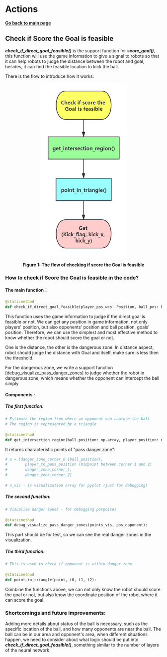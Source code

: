 # **Actions**

**[Go back to main page](../../../Documentation.md)**

## Check if Score the Goal is feasible
***check_if_direct_goal_feasible()*** is the support function for ***score_goal()***, this function will use the game information to give a signal to robots so that it can help robots to judge the distance between the robot and goal, besides, it can find the feasible location to kick the ball. 

There is the flow to introduce how it works:

   <p align="center">
      <img src="../../../Images/Goal_Pass_flow.png" /><br><br>
       <b>Figure 1: The flow of checking if score the Goal is feasible</b>
   </p>



### How to check if Score the Goal is feasible in the code?

   #### The main function：
```python
@staticmethod
def check_if_direct_goal_feasible(player_pos_wcs: Position, ball_pos: Position, opponents_pos_wcs: List[Position], team_id: int, vis: bool = False):
```

This function uses the game information to judge if the direct goal is feasible or not. We can get any position in game information, not only players' position, but also opponents' position and ball position, goals' position. Therefore, we can use the simplest and most effective method to know whether the robot should score the goal or not.

One is the distance, the other is the dangerous zone. In distance aspect, robot should judge the distance with Goal and itself, make sure is less then the threshold. 

For the dangerous zone, we write a support function [debug_visualize_pass_danger_zones] to judge whether the robot in dangerous zone, which means whether the opponent can intercept the ball simply



#### Components :

##### The first function:

```python
# Estimate the region from where an opponent can capture the ball
# The region is represented by a triangle

@staticmethod
def get_intersection_region(ball_position: np.array, player_position: np.array, kick_slope: float): 
```

It returns characteristic points of "pass danger zone":

```python
# a = [danger_zone_corner_0 (ball_position),
#        player_to_pass_position (midpoint between corner 1 and 2)
#        danger_zone_corner_1,
#        danger_zone_corner_2]

# a_vis - is visualization array for pyplot (just for debugging)
```



##### The second function:

```python
# Visualise danger zones - for debugging porpoises

@staticmethod
def debug_visualize_pass_danger_zones(points_vis, pos_opponent):
```
This part should be for test, so we can see the real danger zones in the visualization.



##### The  third function: 

```python
# This is used to check if opponent is within danger zone

@staticmethod
def point_in_triangle(point, t0, t1, t2):
```

Combine the functions above, we can not only know the robot should score the goal or not, but also know the coordinate position of the robot where it can score the goal.



### Shortcomings and future improvements:
Adding more details about status of the ball is necessary, such as the specific location of the ball, and how many opponents are near the ball. The ball can be in our area and opponent's area, when different situations happen, we need to consider about what  logic should be put into ***check_if_direct_goal_feasible()***, something similar to the number of layers of the neural network.

</p>
